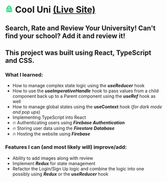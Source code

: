 <!-- ![icon](./public/icon.svg)  -->

# <img src="./public/icon.svg" style="width: 25px;" /> Cool Uni [(Live Site)](https://cool-schools.web.app/)
 

## Search, Rate and Review Your University! Can't find your school? Add it and review it!

## This project was built using React, TypeScript and CSS.

### What I learned:
- How to manage complex state logic using the ***useReducer*** hook
- How to use the ***useImperativeHandle*** hook to pass values from a child component back up to a Parent component using the ***useRef*** hook as well
- How to manage global states using the **useContext** hook (*for dark mode and pop ups*)
- Implementing TypeScript into React
- 🔥 Authenticating users using ***Firebase Authentication***
- 🔥 Storing user data using the ***Firestore Database***
- 🔥 Hosting the website using ***Firebase***

### Features I can (and most likely will) improve/add:
- Ability to add images along with review
- Implement ***Redux*** for state management
- Refactor the Login/Sign Up logic and combine the logic into one possibly using ***Redux*** or the ***useReducer*** hook